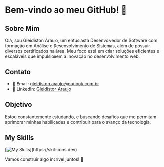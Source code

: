 # Bem-vindo ao meu GitHub! 👋

## Sobre Mim
Olá, sou Gleidiston Araujo, um entusiasta Desenvolvedor de Software com formação em Análise e Desenvolvimento de Sistemas, além de possuir diversos certificados na área. Meu foco está em criar soluções eficientes e escaláveis que impulsionem a inovação no desenvolvimento web.

## Contato
- 📧 Email: gleidiston.araujo@outlook.com.br
- 💼 LinkedIn: [Gleidiston Araujo](https://www.linkedin.com/in/gleidiston-ferreira-de-araujo/)

## Objetivo
Estou constantemente estudando, e buscando desafios que me permitam aprimorar minhas habilidades e contribuir para o avanço da tecnologia.

## My Skills
[![My Skills]([https://skillicons.dev/icons?i=java,kotlin,nodejs,figma&theme=light](https://skillicons.dev/icons?i=html,css,bootstrap,react,ts,php,laravel,js,nodejs,express,sequelize,mysql)https://skillicons.dev/icons?i=html,css,bootstrap,react,ts,php,laravel,js,nodejs,express,sequelize,mysql)](https://skillicons.dev)

Vamos construir algo incrível juntos! 🚀

